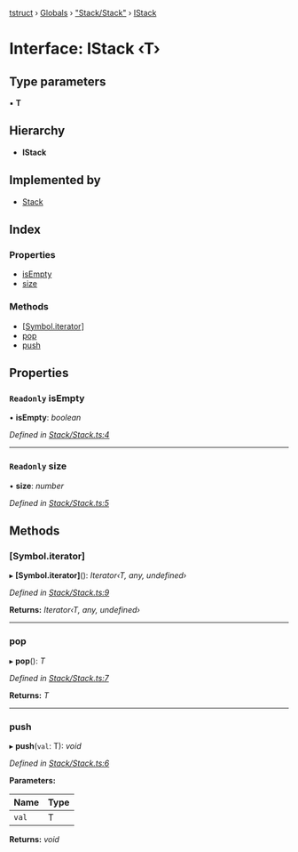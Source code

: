 [tstruct](../README.md) › [Globals](../globals.md) › ["Stack/Stack"](../modules/_stack_stack_.md) › [IStack](_stack_stack_.istack.md)

# Interface: IStack ‹**T**›

## Type parameters

▪ **T**

## Hierarchy

* **IStack**

## Implemented by

* [Stack](../classes/_stack_stack_.stack.md)

## Index

### Properties

* [isEmpty](_stack_stack_.istack.md#readonly-isempty)
* [size](_stack_stack_.istack.md#readonly-size)

### Methods

* [[Symbol.iterator]](_stack_stack_.istack.md#[symbol.iterator])
* [pop](_stack_stack_.istack.md#pop)
* [push](_stack_stack_.istack.md#push)

## Properties

### `Readonly` isEmpty

• **isEmpty**: *boolean*

*Defined in [Stack/Stack.ts:4](https://github.com/powerofsoul/tstruct/blob/dbfba8e/src/Stack/Stack.ts#L4)*

___

### `Readonly` size

• **size**: *number*

*Defined in [Stack/Stack.ts:5](https://github.com/powerofsoul/tstruct/blob/dbfba8e/src/Stack/Stack.ts#L5)*

## Methods

###  [Symbol.iterator]

▸ **[Symbol.iterator]**(): *Iterator‹T, any, undefined›*

*Defined in [Stack/Stack.ts:9](https://github.com/powerofsoul/tstruct/blob/dbfba8e/src/Stack/Stack.ts#L9)*

**Returns:** *Iterator‹T, any, undefined›*

___

###  pop

▸ **pop**(): *T*

*Defined in [Stack/Stack.ts:7](https://github.com/powerofsoul/tstruct/blob/dbfba8e/src/Stack/Stack.ts#L7)*

**Returns:** *T*

___

###  push

▸ **push**(`val`: T): *void*

*Defined in [Stack/Stack.ts:6](https://github.com/powerofsoul/tstruct/blob/dbfba8e/src/Stack/Stack.ts#L6)*

**Parameters:**

Name | Type |
------ | ------ |
`val` | T |

**Returns:** *void*
